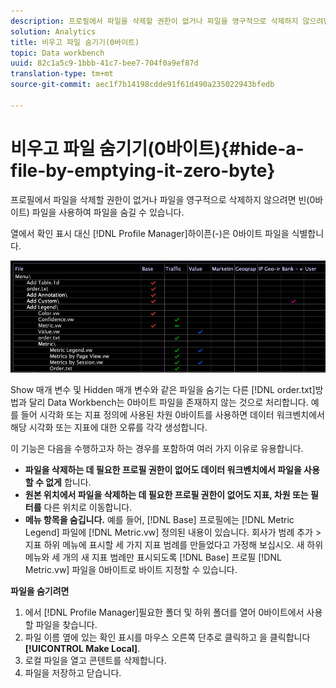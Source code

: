 ```yaml
---
description: 프로필에서 파일을 삭제할 권한이 없거나 파일을 영구적으로 삭제하지 않으려면 빈(0바이트) 파일을 사용하여 파일을 숨길 수 있습니다.
solution: Analytics
title: 비우고 파일 숨기기(0바이트)
topic: Data workbench
uuid: 82c1a5c9-1bbb-41c7-bee7-704f0a9ef87d
translation-type: tm+mt
source-git-commit: aec1f7b14198cdde91f61d490a235022943bfedb

---
```



# 비우고 파일 숨기기(0바이트){#hide-a-file-by-emptying-it-zero-byte}

프로필에서 파일을 삭제할 권한이 없거나 파일을 영구적으로 삭제하지 않으려면 빈(0바이트) 파일을 사용하여 파일을 숨길 수 있습니다.

열에서 확인 표시 대신 [!DNL Profile Manager]하이픈(-)은 0바이트 파일을 식별합니다.

![](assets/vis_ProfMgr_Zero-byte.png)

Show 매개 변수 및 Hidden 매개 변수와 같은 파일을 숨기는 다른 [!DNL order.txt]방법과 달리 Data Workbench는 0바이트 파일을 존재하지 않는 것으로 처리합니다. 예를 들어 시각화 또는 지표 정의에 사용된 차원 0바이트를 사용하면 데이터 워크벤치에서 해당 시각화 또는 지표에 대한 오류를 각각 생성합니다.

이 기능은 다음을 수행하고자 하는 경우를 포함하여 여러 가지 이유로 유용합니다.

* **파일을 삭제하는 데 필요한 프로필 권한이 없어도 데이터 워크벤치에서 파일을 사용할 수 없게** 합니다.
* **원본 위치에서 파일을 삭제하는 데 필요한 프로필 권한이 없어도 지표, 차원 또는 필터를** 다른 위치로 이동합니다.
* **메뉴 항목을 숨깁니다.** 예를 들어, [!DNL Base] 프로필에는 [!DNL Metric Legend] 파일에 [!DNL Metric.vw] 정의된 내용이 있습니다. 회사가 범례 추가 > 지표 하위 메뉴에 표시할 세 가지 지표 범례를 만들었다고 가정해 보십시오. 새 하위 메뉴와 세 개의 새 지표 범례만 표시되도록 [!DNL Base] 프로필 [!DNL Metric.vw] 파일을 0바이트로 바이트 지정할 수 있습니다.

**파일을 숨기려면**

1. 에서 [!DNL Profile Manager]필요한 폴더 및 하위 폴더를 열어 0바이트에서 사용할 파일을 찾습니다.
1. 파일 이름 옆에 있는 확인 표시를 마우스 오른쪽 단추로 클릭하고 을 클릭합니다 **[!UICONTROL Make Local]**.
1. 로컬 파일을 열고 콘텐트를 삭제합니다.
1. 파일을 저장하고 닫습니다.

